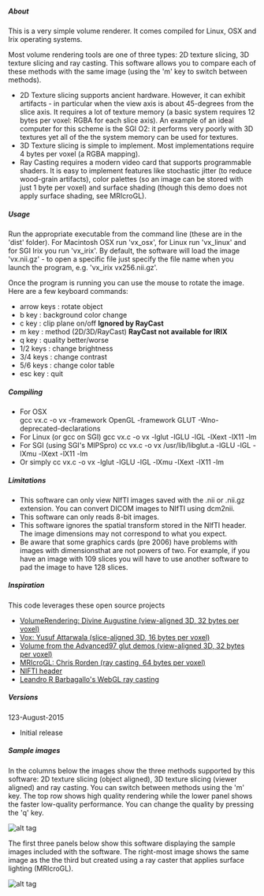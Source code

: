 ##### About

This is a very simple volume renderer. It comes compiled for Linux, OSX and Irix operating systems.

Most volume rendering tools are one of three types: 2D texture slicing, 3D texture slicing and ray casting. This software allows you to compare each of these methods with the same image (using the 'm' key to switch between methods).
 - 2D Texture slicing supports ancient hardware. However, it can exhibit artifacts - in particular when the view axis is about 45-degrees from the slice axis. It requires a lot of texture memory (a basic system requires 12 bytes per voxel: RGBA for each slice axis). An example of an ideal computer for this scheme is the SGI O2: it performs very poorly with 3D textures yet all of the the system memory can be used for textures.
 - 3D Texture slicing is simple to implement. Most implementations require 4 bytes per voxel (a RGBA mapping).
 - Ray Casting requires a modern video card that supports programmable shaders. It is easy to implement features like stochastic jitter (to reduce wood-grain artifacts), color palettes (so an image can be stored with just 1 byte per voxel) and surface shading (though this demo does not apply surface shading, see MRIcroGL). 

##### Usage

Run the appropriate executable from the command line (these are in the 'dist' folder). For Macintosh OSX run 'vx_osx', for Linux run 'vx_linux' and for SGI Irix you run 'vx_irix'. By default, the software will load the image 'vx.nii.gz' - to open a specific file just specify the file name when you launch the program, e.g. 'vx_irix vx256.nii.gz'.

Once the program is running you can use the mouse to rotate the image. Here are a few keyboard commands:
 - arrow keys     : rotate object
 - b key          : background color change
 - c key          : clip plane on/off **Ignored by RayCast**
 - m key          : method (2D/3D/RayCast) **RayCast not available for IRIX**
 - q key          : quality better/worse
 - 1/2 keys       : change brightness
 - 3/4 keys       : change contrast
 - 5/6 keys       : change color table
 - esc key        : quit

##### Compiling

 - For OSX  
 	gcc vx.c -o vx -framework OpenGL -framework GLUT -Wno-deprecated-declarations
 - For Linux (or gcc on SGI)
	gcc vx.c -o vx -lglut -lGLU -lGL -lXext -lX11 -lm
 - For SGI (using SGI's MIPSpro)
	cc vx.c -o vx /usr/lib/libglut.a -lGLU -lGL -lXmu -lXext -lX11 -lm
 - Or simply 
	cc vx.c -o vx -lglut -lGLU -lGL -lXmu -lXext -lX11 -lm

##### Limitations

 - This software can only view NIfTI images saved with the .nii or .nii.gz extension. You can convert DICOM images to NIfTI using dcm2nii.
 - This software can only reads 8-bit images.
 - This software ignores the spatial transform stored in the NIfTI header. The image dimensions may not correspond to what you expect.
 - Be aware that some graphics cards (pre 2006) have problems with images with dimensionsthat are not powers of two. For example, if you have an image with 109 slices you will have to use another software to pad the image to have 128 slices.
 
 
##### Inspiration

This code leverages these open source projects

 - [VolumeRendering: Divine Augustine (view-aligned 3D, 32 bytes per voxel)](http://www.codeproject.com/Articles/352270/Getting-started-with-Volume-Rendering)
 - [Vox: Yusuf Attarwala (slice-aligned 3D, 16 bytes per voxel)](ftp://ftp.sgi.com/sgi/demos/)
 - [Volume from the Advanced97 glut demos (view-aligned 3D, 32 bytes per voxel)](https://www.cosc.brocku.ca/Offerings/3P98/course/OpenGL/glut-3.7/progs/advanced97/volume.c)
 - [MRIcroGL: Chris Rorden (ray casting, 64 bytes per voxel)](http://www.mccauslandcenter.sc.edu/mricrogl/)
 - [NIFTI header](http://nifti.nimh.nih.gov/pub/dist/src/niftilib/nifti1.h)
 - [Leandro R Barbagallo's WebGL ray casting](https://github.com/lebarba/WebGLVolumeRendering)

##### Versions

123-August-2015
 - Initial release

##### Sample images

In the columns below the images show the three methods supported by this software: 2D texture slicing (object aligned), 3D texture slicing (viewer aligned) and ray casting. You can switch between methods using the 'm' key. The top row shows high quality rendering while the lower panel shows the faster low-quality performance. You can change the quality by pressing the 'q' key.

![alt tag](https://raw.githubusercontent.com/neurolabusc/vx/master/vx_methods.jpg)

The first three panels below show this software displaying the sample images included with the software. The right-most image shows the same image as the the third but created using a ray caster that applies surface lighting (MRIcroGL).


![alt tag](https://raw.githubusercontent.com/neurolabusc/vx/master/vx.jpg)